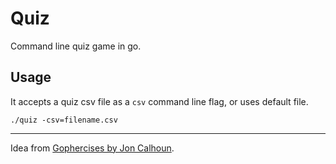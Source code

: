 # Quiz
Command line quiz game in go.

## Usage
It accepts a quiz csv file as a `csv` command line flag, or uses default file.

`./quiz -csv=filename.csv`

---
Idea from [Gophercises by Jon Calhoun](https://courses.calhoun.io/courses/cor_gophercises).
